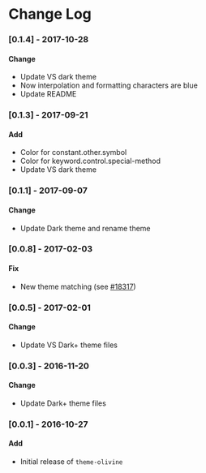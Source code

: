 # Change Log

### [0.1.4] - 2017-10-28
#### Change
- Update VS dark theme
- Now interpolation and formatting characters are blue
- Update README

### [0.1.3] - 2017-09-21
#### Add
- Color for constant.other.symbol
- Color for keyword.control.special-method
- Update VS dark theme

### [0.1.1] - 2017-09-07
#### Change
- Update Dark theme and rename theme

### [0.0.8] - 2017-02-03
#### Fix
- New theme matching (see [#18317](https://github.com/Microsoft/vscode/issues/18317))

### [0.0.5] - 2017-02-01
#### Change
- Update VS Dark+ theme files

### [0.0.3] - 2016-11-20
#### Change
- Update Dark+ theme files

### [0.0.1] - 2016-10-27
#### Add
- Initial release of `theme-olivine`